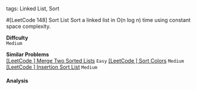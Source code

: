 tags: Linked List, Sort

#[LeetCode 148] Sort List
Sort a linked list in O(n log n) time using constant space complexity.

**Diffculty**  
`Medium`

**Similar Problems**  
[[LeetCode ] Merge Two Sorted Lists]() `Easy`
[[LeetCode ] Sort Colors]() `Medium`
[[LeetCode ] Insertion Sort List]() `Medium`



#### Analysis


